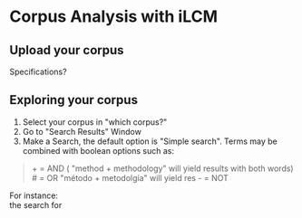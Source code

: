 # Corpus Analysis with iLCM

## Upload your corpus
Specifications?

## Exploring your corpus

1. Select your corpus in "which corpus?"
2. Go to "Search Results" Window
3. Make a Search, the default option is "Simple search". Terms may be combined with boolean options such as: 
>\+ = AND ( "method + methodology" will yield results with both words)
\# = OR  "método + metodolgía" will yield res
\- = NOT

For instance:  
the search for
<!--stackedit_data:
eyJoaXN0b3J5IjpbOTMzMDI5NjVdfQ==
-->